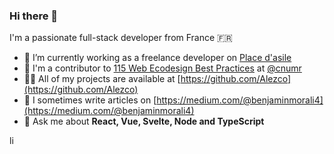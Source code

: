 ### Hi there 👋

I'm a passionate full-stack developer from France 🇫🇷

- 🔭 I’m currently working as a freelance developer on [Place d'asile](https://github.com/betagouv/place-asile)
- 🌱 I'm a contributor to [115 Web Ecodesign Best Practices](https://github.com/cnumr/best-practices) at [@cnumr](https://github.com/cnumr)
- 👨‍💻 All of my projects are available at [https://github.com/Alezco](https://github.com/Alezco)
- 📝 I sometimes write articles on [https://medium.com/@benjaminmorali4](https://medium.com/@benjaminmorali4)
- 💬 Ask me about **React, Vue, Svelte, Node and TypeScript**

<a href="https://www.linkedin.com/in/benjamin-morali/"><img height="15" alt="linkedin-icon" src="https://user-images.githubusercontent.com/12464404/194714767-6e74f3e4-33b7-49d7-88e5-5469f147d891.svg" /></a>
